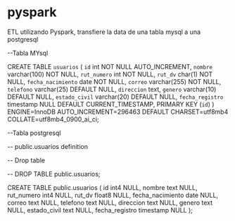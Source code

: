 # pyspark
ETL utilizando Pyspark, transfiere la data de una tabla mysql a una postgresql

--Tabla MYsql

CREATE TABLE `usuarios` (
  `id` int NOT NULL AUTO_INCREMENT,
  `nombre` varchar(100) NOT NULL,
  `rut_numero` int NOT NULL,
  `rut_dv` char(1) NOT NULL,
  `fecha_nacimiento` date NOT NULL,
  `correo` varchar(255) NOT NULL,
  `telefono` varchar(25) DEFAULT NULL,
  `direccion` text,
  `genero` varchar(10) DEFAULT NULL,
  `estado_civil` varchar(20) DEFAULT NULL,
  `fecha_registro` timestamp NULL DEFAULT CURRENT_TIMESTAMP,
  PRIMARY KEY (`id`)
) ENGINE=InnoDB AUTO_INCREMENT=296463 DEFAULT CHARSET=utf8mb4 COLLATE=utf8mb4_0900_ai_ci;


--Tabla postgresql


-- public.usuarios definition

-- Drop table

-- DROP TABLE public.usuarios;

CREATE TABLE public.usuarios (
	id int4 NULL,
	nombre text NULL,
	rut_numero int4 NULL,
	rut_dv float8 NULL,
	fecha_nacimiento date NULL,
	correo text NULL,
	telefono text NULL,
	direccion text NULL,
	genero text NULL,
	estado_civil text NULL,
	fecha_registro timestamp NULL
);

